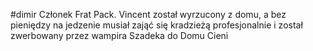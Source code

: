 #dimir 
 Członek Frat Pack. Vincent został wyrzucony z domu, a bez pieniędzy na jedzenie musiał zająć się kradzieżą profesjonalnie i został zwerbowany przez wampira Szadeka do Domu Cieni